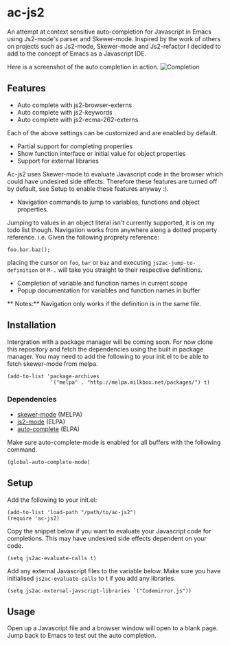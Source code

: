 # ac-js2


An attempt at context sensitive auto-completion for Javascript in Emacs using
Js2-mode's parser and Skewer-mode. Inspired by the work of others on
projects such as Js2-mode, Skewer-mode and Js2-refactor I decided to
add to the concept of Emacs as a Javascript IDE.

Here is a screenshot of the auto completion in action.
![Completion](https://raw.github.com/ScottyB/ac-js2/master/images/function-interface.png)

## Features

 * Auto complete with js2-browser-externs
 * Auto complete with js2-keywords
 * Auto complete with js2-ecma-262-externs

Each of the above settings can be customized and are enabled by default.

 * Partial support for completing properties
 * Show function interface or initial value for object properties
 * Support for external libraries

Ac-js2 uses Skewer-mode to evaluate Javascript code in the browser
which could have undesired side effects. Therefore these features are
turned off by default, see Setup to enable these features anyway :).

 * Navigation commands to jump to variables, functions and object properties.

Jumping to values in an object literal isn't currently supported, it
is on my todo list though. Navigation works from anywhere along a dotted property reference.
i.e. Given the following proprety reference:

```
foo.bar.baz();
```

placing the cursor on `foo`, `bar` or `baz` and executing
`js2ac-jump-to-definition` or `M-.` will take you straight to their respective
definitions.

 * Completion of variable and function names in current scope
 * Popup documentation for variables and function names in buffer

** Notes:** Navigation only works if the definition is in the same file.

## Installation

Intergration with a package manager will be coming soon. For now clone
this repository and fetch the dependencies using the built in package
manager. You may need to add the following to your init.el to be able
to fetch skewer-mode from melpa.

```
(add-to-list 'package-archives
              '("melpa" . "http://melpa.milkbox.net/packages/") t)
```

### Dependencies

 * [skewer-mode](https://github.com/skeeto/skewer-mode) (MELPA)
 * [js2-mode](https://github.com/mooz/js2-mode) (ELPA)
 * [auto-complete](https://github.com/auto-complete/auto-complete) (ELPA)

Make sure auto-complete-mode is enabled for all buffers with the following command.

```
(global-auto-complete-mode)
```

## Setup

Add the following to your init.el:

```
(add-to-list 'load-path "/path/to/ac-js2")
(require 'ac-js2)
```

Copy the snippet below if you want to evaluate your Javascript code
for completions. This may have undesired side effects dependent on your code.

```
(setq js2ac-evaluate-calls t)
```

Add any external Javascript files to the variable below. Make sure you
have initialised `js2ac-evaluate-calls` to t if you add any libraries.

```
(setq js2ac-external-javscript-libraries `("Codemirror.js"))
```

## Usage

Open up a Javascript file and a browser window will open to a blank
page. Jump back to Emacs to test out the auto completion.
